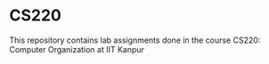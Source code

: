 # CS220
This repository contains lab assignments done in the course CS220: Computer Organization at IIT Kanpur
